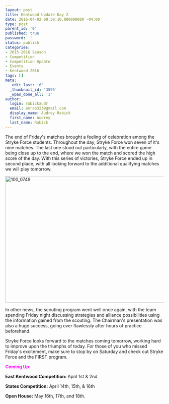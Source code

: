 ```yaml
---
layout: post
title: Kentwood Update-Day 2
date: 2016-04-02 00:39:10.000000000 -04:00
type: post
parent_id: '0'
published: true
password: ''
status: publish
categories:
- 2015-2016 Season
- Competition
- Competition Update
- Events
- Kentwood 2016
tags: []
meta:
  _edit_last: '6'
  _thumbnail_id: '3595'
  _wpas_done_all: '1'
author:
  login: rabickaudr
  email: amrab323@gmail.com
  display_name: Audrey Rabick
  first_name: Audrey
  last_name: Rabick
---
```

<p>The end of Friday's matches brought a feeling of celebration among the Stryke Force students. Throughout the day, Stryke Force won seven of it's nine matches. The last one stood out particularly, with the entire game being close up to the end, where we won the match and scored the high score of the day. With this series of victories, Stryke Force ended up in second place, with all looking forward to the additional qualifying matches we will play tomorrow.</p>
<p><a href="http://strykeforce.org/wp-content/uploads/2016/04/100_0749.jpg" rel="attachment wp-att-3665"><img class="aligncenter wp-image-3665" src="{{ site.baseurl }}/assets/images/100_0749.jpg" alt="100_0749" width="602" height="401" /></a></p>
<p>In other news, the scouting program went well once again, with the team spending Friday night discussing strategies and alliance possibilities using the information gained from the scouting. The Chairman's presentation was also a huge success, going over flawlessly after hours of practice beforehand.</p>
<p>Stryke Force looks forward to the matches coming tomorrow, working hard to improve upon the triumphs of today. For those of you who missed Friday's excitement, make sure to stop by on Saturday and check out Stryke Force and the FIRST program.</p>
<p><span style="color: #ff00ff;"><strong>Coming Up:</strong></span></p>
<p><strong>East Kentwood Competition:</strong> April 1st &amp; 2nd</p>
<p><strong>States Competition:</strong> April 14th, 15th, &amp; 16th</p>
<p><strong>Open House:</strong> May 16th, 17th, and 18th.</p>
